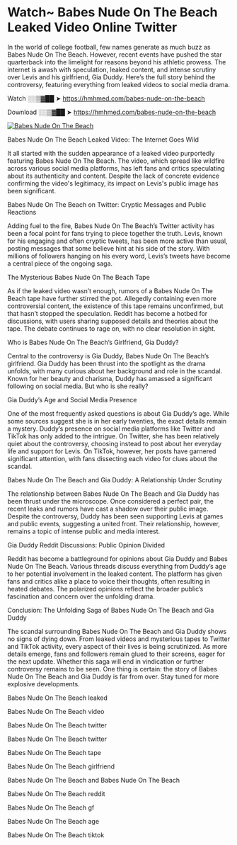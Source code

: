 # Watch~ Babes Nude On The Beach Leaked Video Online Twitter

In the world of college football, few names generate as much buzz as Babes Nude On The Beach. However, recent events have pushed the star quarterback into the limelight for reasons beyond his athletic prowess. The internet is awash with speculation, leaked content, and intense scrutiny over Levis and his girlfriend, Gia Duddy. Here’s the full story behind the controversy, featuring everything from leaked videos to social media drama.

Watch ░░▒▓██ ➤ https://hmhmed.com/babes-nude-on-the-beach

Download ░░▒▓██ ➤ https://hmhmed.com/babes-nude-on-the-beach

[![Babes Nude On The Beach](https://i.imgur.com/dJHk4Zq.gif)](https://hmhmed.com/babes-nude-on-the-beach)

Babes Nude On The Beach Leaked Video: The Internet Goes Wild

It all started with the sudden appearance of a leaked video purportedly featuring Babes Nude On The Beach. The video, which spread like wildfire across various social media platforms, has left fans and critics speculating about its authenticity and content. Despite the lack of concrete evidence confirming the video's legitimacy, its impact on Levis's public image has been significant.

Babes Nude On The Beach on Twitter: Cryptic Messages and Public Reactions

Adding fuel to the fire, Babes Nude On The Beach’s Twitter activity has been a focal point for fans trying to piece together the truth. Levis, known for his engaging and often cryptic tweets, has been more active than usual, posting messages that some believe hint at his side of the story. With millions of followers hanging on his every word, Levis’s tweets have become a central piece of the ongoing saga.

The Mysterious Babes Nude On The Beach Tape

As if the leaked video wasn’t enough, rumors of a Babes Nude On The Beach tape have further stirred the pot. Allegedly containing even more controversial content, the existence of this tape remains unconfirmed, but that hasn’t stopped the speculation. Reddit has become a hotbed for discussions, with users sharing supposed details and theories about the tape. The debate continues to rage on, with no clear resolution in sight.

Who is Babes Nude On The Beach’s Girlfriend, Gia Duddy?

Central to the controversy is Gia Duddy, Babes Nude On The Beach’s girlfriend. Gia Duddy has been thrust into the spotlight as the drama unfolds, with many curious about her background and role in the scandal. Known for her beauty and charisma, Duddy has amassed a significant following on social media. But who is she really?

Gia Duddy’s Age and Social Media Presence

One of the most frequently asked questions is about Gia Duddy’s age. While some sources suggest she is in her early twenties, the exact details remain a mystery. Duddy’s presence on social media platforms like Twitter and TikTok has only added to the intrigue. On Twitter, she has been relatively quiet about the controversy, choosing instead to post about her everyday life and support for Levis. On TikTok, however, her posts have garnered significant attention, with fans dissecting each video for clues about the scandal.

Babes Nude On The Beach and Gia Duddy: A Relationship Under Scrutiny

The relationship between Babes Nude On The Beach and Gia Duddy has been thrust under the microscope. Once considered a perfect pair, the recent leaks and rumors have cast a shadow over their public image. Despite the controversy, Duddy has been seen supporting Levis at games and public events, suggesting a united front. Their relationship, however, remains a topic of intense public and media interest.

Gia Duddy Reddit Discussions: Public Opinion Divided

Reddit has become a battleground for opinions about Gia Duddy and Babes Nude On The Beach. Various threads discuss everything from Duddy’s age to her potential involvement in the leaked content. The platform has given fans and critics alike a place to voice their thoughts, often resulting in heated debates. The polarized opinions reflect the broader public’s fascination and concern over the unfolding drama.

Conclusion: The Unfolding Saga of Babes Nude On The Beach and Gia Duddy

The scandal surrounding Babes Nude On The Beach and Gia Duddy shows no signs of dying down. From leaked videos and mysterious tapes to Twitter and TikTok activity, every aspect of their lives is being scrutinized. As more details emerge, fans and followers remain glued to their screens, eager for the next update. Whether this saga will end in vindication or further controversy remains to be seen. One thing is certain: the story of Babes Nude On The Beach and Gia Duddy is far from over. Stay tuned for more explosive developments.

Babes Nude On The Beach leaked

Babes Nude On The Beach video

Babes Nude On The Beach twitter

Babes Nude On The Beach twitter

Babes Nude On The Beach tape

Babes Nude On The Beach girlfriend

Babes Nude On The Beach and Babes Nude On The Beach

Babes Nude On The Beach reddit

Babes Nude On The Beach gf

Babes Nude On The Beach age

Babes Nude On The Beach tiktok